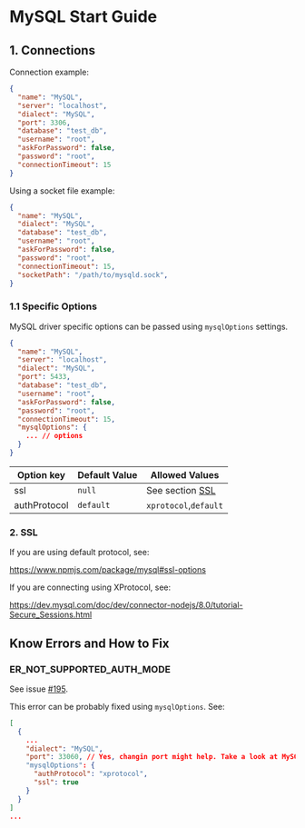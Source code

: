 
# MySQL Start Guide

## 1. Connections

Connection example:
```json
{
  "name": "MySQL",
  "server": "localhost",
  "dialect": "MySQL",
  "port": 3306,
  "database": "test_db",
  "username": "root",
  "askForPassword": false,
  "password": "root",
  "connectionTimeout": 15
}
```

Using a socket file example:
```json
{
  "name": "MySQL",
  "dialect": "MySQL",
  "database": "test_db",
  "username": "root",
  "askForPassword": false,
  "password": "root",
  "connectionTimeout": 15,
  "socketPath": "/path/to/mysqld.sock",
}
```


### 1.1 Specific Options

MySQL driver specific options can be passed using `mysqlOptions` settings.

```json
{
  "name": "MySQL",
  "server": "localhost",
  "dialect": "MySQL",
  "port": 5433,
  "database": "test_db",
  "username": "root",
  "askForPassword": false,
  "password": "root",
  "connectionTimeout": 15,
  "mysqlOptions": {
    ... // options
  }
}
```

| Option key  | Default Value | Allowed Values |
| ------------- | ------------- | ------------- |
| ssl  | `null`  | See section [SSL](#2-ssl) |
| authProtocol  | `default`  | `xprotocol`,`default` |

### 2. SSL

If you are using default protocol, see:

https://www.npmjs.com/package/mysql#ssl-options


If you are connecting using XProtocol, see:

https://dev.mysql.com/doc/dev/connector-nodejs/8.0/tutorial-Secure_Sessions.html



## Know Errors and How to Fix

### ER_NOT_SUPPORTED_AUTH_MODE

See issue [#195](https://github.com/mtxr/vscode-sqltools/issues/195).

This error can be probably fixed using `mysqlOptions`. See:

```json
[
  {
    ...
    "dialect": "MySQL",
    "port": 33060, // Yes, changin port might help. Take a look at MySQL ports section in https://mysqlserverteam.com/mysql-guide-to-ports/
    "mysqlOptions": {
      "authProtocol": "xprotocol",
      "ssl": true
    }
  }
]
...
```
